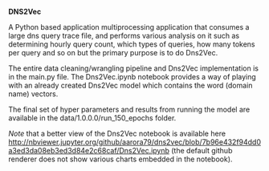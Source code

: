 **DNS2Vec**

A Python based application multiprocessing application that consumes a large dns query trace file, and performs various analysis on it such as determining hourly query count, which types of queries, how many tokens per query and so on but the primary purpose is to do Dns2Vec.

The entire data cleaning/wrangling pipeline and Dns2Vec implementation is in the main.py file. The Dns2Vec.ipynb notebook provides a way of playing with an already created Dns2Vec model which contains the word (domain name) vectors.

The final set of hyper parameters and results from running the model are available in the data/1.0.0.0/run_150_epochs folder.

*Note* that a better view of the Dns2Vec notebook is available here http://nbviewer.jupyter.org/github/aarora79/dns2vec/blob/7b96e432f94dd0a3ed3da08eb3ed3d84e2c68caf/Dns2Vec.ipynb (the default github renderer does not show various charts embedded in the notebook).
